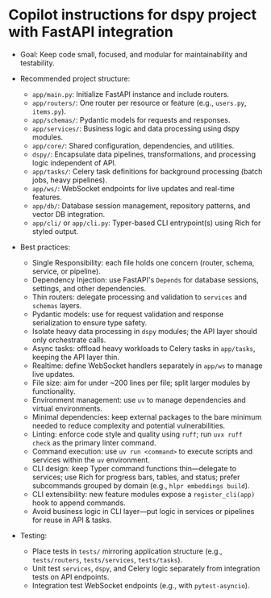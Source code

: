 # Copilot instructions for dspy project with FastAPI integration

- Goal: Keep code small, focused, and modular for maintainability and testability.

- Recommended project structure:
  - `app/main.py`: Initialize FastAPI instance and include routers.
  - `app/routers/`: One router per resource or feature (e.g., `users.py`, `items.py`).
  - `app/schemas/`: Pydantic models for requests and responses.
  - `app/services/`: Business logic and data processing using dspy modules.
  - `app/core/`: Shared configuration, dependencies, and utilities.
  - `dspy/`: Encapsulate data pipelines, transformations, and processing logic independent of API.
  - `app/tasks/`: Celery task definitions for background processing (batch jobs, heavy pipelines).
  - `app/ws/`: WebSocket endpoints for live updates and real-time features.
  - `app/db/`: Database session management, repository patterns, and vector DB integration.
  - `app/cli/` or `app/cli.py`: Typer-based CLI entrypoint(s) using Rich for styled output.

- Best practices:
  - Single Responsibility: each file holds one concern (router, schema, service, or pipeline).
  - Dependency Injection: use FastAPI's `Depends` for database sessions, settings, and other dependencies.
  - Thin routers: delegate processing and validation to `services` and `schemas` layers.
  - Pydantic models: use for request validation and response serialization to ensure type safety.
  - Isolate heavy data processing in `dspy` modules; the API layer should only orchestrate calls.
  - Async tasks: offload heavy workloads to Celery tasks in `app/tasks`, keeping the API layer thin.
  - Realtime: define WebSocket handlers separately in `app/ws` to manage live updates.
  - File size: aim for under ~200 lines per file; split larger modules by functionality.
  - Environment management: use `uv` to manage dependencies and virtual environments.
  - Minimal dependencies: keep external packages to the bare minimum needed to reduce complexity and potential vulnerabilities.
  - Linting: enforce code style and quality using `ruff`; run `uvx ruff check` as the primary linter command.
  - Command execution: use `uv run <command>` to execute scripts and services within the `uv` environment.
  - CLI design: keep Typer command functions thin—delegate to services; use Rich for progress bars, tables, and status; prefer subcommands grouped by domain (e.g., `hlpr embeddings build`).
  - CLI extensibility: new feature modules expose a `register_cli(app)` hook to append commands.
  - Avoid business logic in CLI layer—put logic in services or pipelines for reuse in API & tasks.

- Testing:
  - Place tests in `tests/` mirroring application structure (e.g., `tests/routers`, `tests/services`, `tests/tasks`).
  - Unit test `services`, `dspy`, and Celery logic separately from integration tests on API endpoints.
  - Integration test WebSocket endpoints (e.g., with `pytest-asyncio`).

